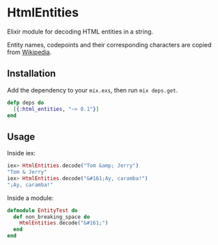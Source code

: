 HtmlEntities
============

Elixir module for decoding HTML entities in a string.

Entity names, codepoints and their corresponding characters are copied from
[Wikipedia](https://en.wikipedia.org/wiki/List_of_XML_and_HTML_character_entity_references).

## Installation

Add the dependency to your `mix.exs`, then run `mix deps.get`.

```elixir
defp deps do
  [{:html_entities, "~> 0.1"}]
end
```

## Usage

Inside iex:

```elixir
iex> HtmlEntities.decode("Tom &amp; Jerry")
"Tom & Jerry"
iex> HtmlEntities.decode("&#161;Ay, caramba!")
"¡Ay, caramba!"
```

Inside a module:

```elixir
defmodule EntityTest do
  def non_breaking_space do
    HtmlEntities.decode("&#161;")
  end
end
```
